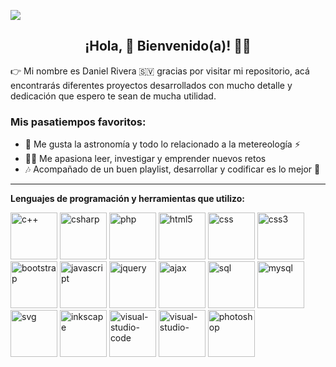 ![](https://komarev.com/ghpvc/?username=danielrivera03&color=red)
<h2 align="center">¡Hola, 👊 Bienvenido(a)! 👋😼 </h2>
<p>👉 Mi nombre es Daniel Rivera 🇸🇻 gracias por visitar mi repositorio, acá encontrarás diferentes proyectos desarrollados con mucho detalle y dedicación que espero te sean de mucha utilidad.</p>

<h3>Mis pasatiempos favoritos:</h3>

- 🔭 Me gusta la astronomía y todo lo relacionado a la metereología ⚡
- 👨‍💻 Me apasiona leer, investigar y emprender nuevos retos
- 🎶 Acompañado de un buen playlist, desarrollar y codificar es lo mejor 🙌


---

<p align="left"><b>Lenguajes de programación y herramientas que utilizo: </b></h3></p>
<p align="left">
  <img src="https://cdn.icon-icons.com/icons2/2148/PNG/512/c_icon_132529.png" alt="c++" width="75" height="75"/>
  <img src="https://cdn.icon-icons.com/icons2/2415/PNG/512/csharp_original_logo_icon_146578.png" alt="csharp" width="75" height="75"/>
  <img src="https://cdn.icon-icons.com/icons2/273/PNG/256/icon_php_256_30044.png" alt="php" width="75" height="75"/>
  <img src="https://cdn.icon-icons.com/icons2/17/PNG/256/social_html5_1970.png" alt="html5" width="75" height="75"/> 
  <img src="https://cdn.icon-icons.com/icons2/273/PNG/256/icon_css_256_30045.png" alt="css" width="75" height="75"/>
  <img src="https://cdn.icon-icons.com/icons2/100/PNG/256/css3_socialnetwork_17450.png" alt="css3" width="75" height="75"/>
  <img src="https://cdn.worldvectorlogo.com/logos/bootstrap-5-1.svg" alt="bootstrap" width="75" height="75"/>
  <img src="https://cdn.icon-icons.com/icons2/1504/PNG/512/textxjavascript_103696.png" alt="javascript" width="75" height="75"/>
  <img src="https://cdn.icon-icons.com/icons2/2415/PNG/512/jquery_original_wordmark_logo_icon_146447.png" alt="jquery" width="75" height="75"/>
  <img src="https://raw.githubusercontent.com/prplx/svg-logos/5585531d45d294869c4eaab4d7cf2e9c167710a9/svg/ajax.svg" alt="ajax" width="75" height="75"/>
  <img src="https://cdn.icon-icons.com/icons2/273/PNG/256/icon_sql_256_30046.png" alt="sql" width="75" height="75"/>
  <img src="https://cdn.icon-icons.com/icons2/1508/PNG/512/mysqlworkbench_103806.png" alt="mysql" width="75" height="75"/>
  <img src="https://cdn.icon-icons.com/icons2/273/PNG/256/icon_svg_256_30063.png" alt="svg" width="75" height="75"/>
  <img src="https://upload.wikimedia.org/wikipedia/commons/a/a2/Inkscape_logo_%282-colour%29.svg" alt="inkscape" width="75" height="75"/>
  <img src="https://cdn.icon-icons.com/icons2/1381/PNG/512/visualstudiocode_93981.png" alt="visual-studio-code" width="75" height="75"/>
  <img src="https://cdn.icon-icons.com/icons2/615/PNG/256/Visual_Studio_icon-icons.com_56597.png" alt="visual-studio-" width="75" height="75"/>
  <img src="https://cdn.icon-icons.com/icons2/2198/PNG/512/adobe_photoshop_folder_icon_133961.png" alt="photoshop" width="75" height="75"/>
</p>

<!--
**DanielRivera03/DanielRivera03** is a ✨ _special_ ✨ repository because its `README.md` (this file) appears on your GitHub profile.

Here are some ideas to get you started:

- 🔭 I’m currently working on ...
- 🌱 I’m currently learning ...
- 👯 I’m looking to collaborate on ...
- 🤔 I’m looking for help with ...
- 💬 Ask me about ...
- 📫 How to reach me: ...
- 😄 Pronouns: ...
- ⚡ Fun fact: ...
-->
